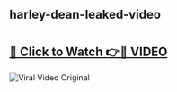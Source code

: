 ## harley-dean-leaked-video 

# <h2><a href="http://freeplayer.one?title=harley-dean-leaked-video&ref=21J">🔗 Click to Watch 👉🔴 VIDEO</a></h2>

<a href="http://freeplayer.one?title=harley-dean-leaked-video&ref=21J" rel="nofollow" data-target="animated-image.originalLink"><img src="https://i.ibb.co.com/xMMVF88/686577567.gif" alt="Viral Video Original" style="max-width: 100%; display: inline-block;" data-target="animated-image.originalImage"></a>

